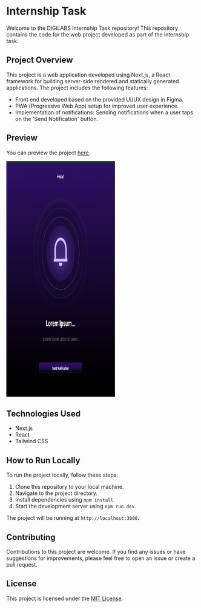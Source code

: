 #  Internship Task

Welcome to the DiGiLABS Internship Task repository! This repository contains the code for the web project developed as part of the internship task.

## Project Overview

This project is a web application developed using Next.js, a React framework for building server-side rendered and statically generated applications. The project includes the following features:

- Front end developed based on the provided UI/UX design in Figma.
- PWA (Progressive Web App) setup for improved user experience.
- Implementation of notifications: Sending notifications when a user taps on the 'Send Notification' button.

## Preview

You can preview the project [here](https://notification-task-i9ps4kzfj-sparshrexs-projects.vercel.app/).

<img width='287px' height='620px' src='./public/Screenshot.png'/>

## Technologies Used

- Next.js
- React
- Tailwind CSS

## How to Run Locally

To run the project locally, follow these steps:

1. Clone this repository to your local machine.
2. Navigate to the project directory.
3. Install dependencies using `npm install`.
4. Start the development server using `npm run dev`.

The project will be running at `http://localhost:3000`.

## Contributing

Contributions to this project are welcome. If you find any issues or have suggestions for improvements, please feel free to open an issue or create a pull request.

## License

This project is licensed under the [MIT License](LICENSE).
